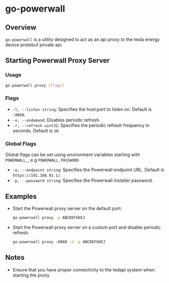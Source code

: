 # go-powerwall

## Overview

`go-powerwall` is a utility designed to act as an api proxy to the tesla energy device protobuf private api.

## Starting Powerwall Proxy Server

### Usage
```bash
go-powerwall proxy [flags]
```

### Flags
- `-l, --listen string`: Specifies the host:port to listen on. Default is `:8080`.
- `-o, --ondemand`: Disables periodic refresh.
- `-r, --refresh uint32`: Specifies the periodic refresh frequency in seconds. Default is `30`.

### Global Flags
Global flags can be set using environment variables starting with `POWERWALL_`, e.g `POWERWALL_PASSWORD`
- `-e, --endpoint string`: Specifies the Powerwall endpoint URL. Default is `https://192.168.91.1/`.
- `-p, --password string`: Specifies the Powerwall installer password.

## Examples
- Start the Powerwall proxy server on the default port:
  ```bash
  go-powerwall proxy -p ABCDEFGHIJ
  ```

- Start the Powerwall proxy server on a custom port and disable periodic refresh:
  ```bash
  go-powerwall proxy :8888 -o -p ABCDEFGHIJ
  ```

## Notes
- Ensure that you have proper connectivity to the tedapi system when starting the proxy
